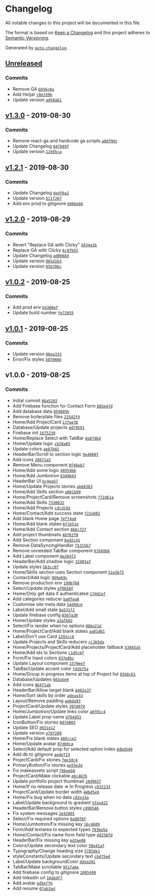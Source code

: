 # Changelog

All notable changes to this project will be documented in this file.

The format is based on [Keep a Changelog](http://keepachangelog.com/en/1.0.0/)
and this project adheres to [Semantic Versioning](http://semver.org/spec/v2.0.0.html).

Generated by [`auto-changelog`](https://github.com/CookPete/auto-changelog).

## [Unreleased](https://github.com/shaunsaker/shaunsaker/compare/v1.3.0...HEAD)

### Commits

- Remove GA [`bb56c8a`](https://github.com/shaunsaker/shaunsaker/commit/bb56c8ab9803dff6751b9bcef58dfb86558edc3a)
- Add Hotjar [`c0e339b`](https://github.com/shaunsaker/shaunsaker/commit/c0e339b0e45e29abd7de2ea37cbc114c3e9cf262)
- Update version [`a450a61`](https://github.com/shaunsaker/shaunsaker/commit/a450a619c179090cedc169e02ac281dcfbfcbe95)

## [v1.3.0](https://github.com/shaunsaker/shaunsaker/compare/v1.2.1...v1.3.0) - 2019-08-30

### Commits

- Remove react-ga and hardcode ga scripts [`a8df9dc`](https://github.com/shaunsaker/shaunsaker/commit/a8df9dcba1e64b07166b54ceddce1e285bc2a451)
- Update Changelog [`847b49f`](https://github.com/shaunsaker/shaunsaker/commit/847b49fd5e404cbcc37b38d00ed621e8fc955807)
- Update version [`12495ca`](https://github.com/shaunsaker/shaunsaker/commit/12495ca2fe49c69a5de1c6247f78b0096d8cfb3c)

## [v1.2.1](https://github.com/shaunsaker/shaunsaker/compare/v1.2.0...v1.2.1) - 2019-08-30

### Commits

- Update Changelog [`de4f6a2`](https://github.com/shaunsaker/shaunsaker/commit/de4f6a2b0e76fb95713d5ca540871347cf38dc7d)
- Update version [`611f267`](https://github.com/shaunsaker/shaunsaker/commit/611f26782a591d37215686de76afdd44ce324bb2)
- Add env prod to gitignore [`b966ebb`](https://github.com/shaunsaker/shaunsaker/commit/b966ebbad9a4804ed899371533e365254a12a320)

## [v1.2.0](https://github.com/shaunsaker/shaunsaker/compare/v1.0.2...v1.2.0) - 2019-08-29

### Commits

- Revert "Replace GA with Clicky" [`5834a3b`](https://github.com/shaunsaker/shaunsaker/commit/5834a3b46830dc779570396bbb9be9185736c780)
- Replace GA with Clicky [`6c97b55`](https://github.com/shaunsaker/shaunsaker/commit/6c97b55a4f3d88172301190c89446e2d5a49b585)
- Update Changelog [`ad0668d`](https://github.com/shaunsaker/shaunsaker/commit/ad0668dd614b78c07bc615ebb12d415b6b33be05)
- Update version [`801d1b3`](https://github.com/shaunsaker/shaunsaker/commit/801d1b3462ae04d31bc8ad7c9234126bc4fabdb6)
- Update version [`05b786c`](https://github.com/shaunsaker/shaunsaker/commit/05b786c63ad9c5d781155e08acd3466cb1b426c3)

## [v1.0.2](https://github.com/shaunsaker/shaunsaker/compare/v1.0.1...v1.0.2) - 2019-08-25

### Commits

- Add prod env [`b4380ef`](https://github.com/shaunsaker/shaunsaker/commit/b4380ef6eca0ea9f2a23800ac577c844ecf87be3)
- Update build number [`fe72b55`](https://github.com/shaunsaker/shaunsaker/commit/fe72b55b8dbdee9479f389b2c07a53f9c5e456c6)

## [v1.0.1](https://github.com/shaunsaker/shaunsaker/compare/v1.0.0...v1.0.1) - 2019-08-25

### Commits

- Update version [`06ea333`](https://github.com/shaunsaker/shaunsaker/commit/06ea333a85a50fe998ef38b52bc5686e1932530c)
- Error/Fix styles [`507860d`](https://github.com/shaunsaker/shaunsaker/commit/507860dd9f85181ff376ccb33321d078666c10d4)

## v1.0.0 - 2019-08-25

### Commits

- Initial commit [`06a5202`](https://github.com/shaunsaker/shaunsaker/commit/06a52021131cc683b4e4ede0481bf2d13071076f)
- Add Firebase function for Contact Form [`885e47d`](https://github.com/shaunsaker/shaunsaker/commit/885e47d58f886af6cdbbd3991206759239c65bbd)
- Add database data [`859895b`](https://github.com/shaunsaker/shaunsaker/commit/859895b85356027b4fdd67e385224f3e83913fcd)
- Remove boilerplate files [`22542f4`](https://github.com/shaunsaker/shaunsaker/commit/22542f4e74e6dc80e8ce7b745cef36439a61bdbb)
- Home/Add ProjectCard [`137ae3b`](https://github.com/shaunsaker/shaunsaker/commit/137ae3b5760e7e920e39075f74cb364effa0498a)
- Database/Update projects [`dd79591`](https://github.com/shaunsaker/shaunsaker/commit/dd7959145942e47ad7de5ffa60f4be2ebeeed864)
- Firebase init [`1675230`](https://github.com/shaunsaker/shaunsaker/commit/167523041624cb2d85ef1c1857f2d5479bb300d4)
- Home/Replace Select with TabBar [`de87dbd`](https://github.com/shaunsaker/shaunsaker/commit/de87dbd5b2dbed9a513ce0bc71e1d466ee9d7bd9)
- Home/Update logic [`cb28a65`](https://github.com/shaunsaker/shaunsaker/commit/cb28a6580e6c772f355627987c8062375becccef)
- Update colors [`ae87042`](https://github.com/shaunsaker/shaunsaker/commit/ae870420dca69fb4e602a70f6ff8ea69f86f308a)
- HeaderBar/Scroll to section logic [`9a4860f`](https://github.com/shaunsaker/shaunsaker/commit/9a4860f83746f30d3ee12226f5f66241c3a0c9ee)
- Add icons [`28671a3`](https://github.com/shaunsaker/shaunsaker/commit/28671a3dca31935838e707493dc6a366e6fc23f4)
- Remove Menu component [`9f46eb7`](https://github.com/shaunsaker/shaunsaker/commit/9f46eb702230b0a89742542b1fd2a5b8e6eb7a5b)
- Home/Add some logic [`40554bb`](https://github.com/shaunsaker/shaunsaker/commit/40554bb6baa55743e60ebc904ece46fb32281ca6)
- Home/Add Jumbotron [`6349b43`](https://github.com/shaunsaker/shaunsaker/commit/6349b43c36453c87179adb0070ec93691709e122)
- HeaderBar UI [`bc4ea57`](https://github.com/shaunsaker/shaunsaker/commit/bc4ea572c7a788cb1b57f8ad32c3cfc7abfa17a6)
- Home/Update Projects stories [`ab68363`](https://github.com/shaunsaker/shaunsaker/commit/ab6836336eec2d156a97982b6e184e02d16c4538)
- Home/Add Skills section [`a081b99`](https://github.com/shaunsaker/shaunsaker/commit/a081b99b044e2a6a6fca529d2931d06f87cda5cc)
- Home/ProjectCard/Remove screenshots [`772d61a`](https://github.com/shaunsaker/shaunsaker/commit/772d61a5d94a24a4e9204ac5a15083b6ca146cf3)
- Home/Add Skills [`7330032`](https://github.com/shaunsaker/shaunsaker/commit/7330032ea4bc86aad75d685379397773a85861a7)
- Home/Add Projects [`cdcd192`](https://github.com/shaunsaker/shaunsaker/commit/cdcd192b5a0a8cdb2e6be148eb8b8cde79553310)
- Home/Contact/Add success state [`f22e802`](https://github.com/shaunsaker/shaunsaker/commit/f22e8027054e9106a2611183881b58475096da4d)
- Add blank Home page [`7eff4a0`](https://github.com/shaunsaker/shaunsaker/commit/7eff4a0c1c61cc7280fe1b451c9366dc30007bf3)
- Home/Add blank states [`6f1651e`](https://github.com/shaunsaker/shaunsaker/commit/6f1651ea1e75373e90bf08b12b23fb2ab6c0c26a)
- Home/Add Contact section [`8b6c727`](https://github.com/shaunsaker/shaunsaker/commit/8b6c7275799c9c00bedac3f4c48da8e6125b6bc1)
- Add project thumbnails [`4bf62f0`](https://github.com/shaunsaker/shaunsaker/commit/4bf62f017efaf439270731666f2a7078d49deb8d)
- Add Section component [`6ed2c41`](https://github.com/shaunsaker/shaunsaker/commit/6ed2c41dd0bd7b962fa862d91632d22bf57b9d25)
- Remove DataSyncingHandler [`f531567`](https://github.com/shaunsaker/shaunsaker/commit/f531567ccd13b6d0932450685a49053fa9bb22f7)
- Remove unneeded TabBar component [`67b68b6`](https://github.com/shaunsaker/shaunsaker/commit/67b68b6a10b41031c6c952b7a04406b5d96f1a1b)
- Add Label component [`8e264f2`](https://github.com/shaunsaker/shaunsaker/commit/8e264f23c5109f10dc231e7c45dad336186b3bb3)
- HeaderBar/Add shadow logic [`15903af`](https://github.com/shaunsaker/shaunsaker/commit/15903af87c52554122556db35b6aa3eef675a472)
- Update styles [`5b3cc0f`](https://github.com/shaunsaker/shaunsaker/commit/5b3cc0fa763da720ef07f504ea7c03fd4cc2bf02)
- Home/Skills section uses Section component [`51e3b75`](https://github.com/shaunsaker/shaunsaker/commit/51e3b75f05e3af113b6000fba8759be29d50c4ca)
- Contact/Add logic [`999eb9c`](https://github.com/shaunsaker/shaunsaker/commit/999eb9cfbfd5cafc300861ac7adb95bd7370980e)
- Remove production env [`199b768`](https://github.com/shaunsaker/shaunsaker/commit/199b768182af98f45e4cc6a888efee5868172350)
- Select/Update styles [`ef0b50f`](https://github.com/shaunsaker/shaunsaker/commit/ef0b50f46be0d422c291e7fa64f334d0f18df529)
- Home/Only get data if authenticated [`17dd2af`](https://github.com/shaunsaker/shaunsaker/commit/17dd2afd65beba68a38a2463423108d449d0991f)
- Add categories reducer [`ba6fea8`](https://github.com/shaunsaker/shaunsaker/commit/ba6fea8f06c396c507386c0a8fee11e680063dc8)
- Customise site meta data [`54d94ce`](https://github.com/shaunsaker/shaunsaker/commit/54d94ce3b77d770d80a8349bdee4b6b4993b5241)
- Label/Add small state [`9a531f2`](https://github.com/shaunsaker/shaunsaker/commit/9a531f2f0a51f2a8c368f6b677df02c2d2a003fb)
- Update firebase config [`8567a30`](https://github.com/shaunsaker/shaunsaker/commit/8567a3066b81ca76709b56e6fcad5ecc08695e18)
- Home/Update styles [`a3afb82`](https://github.com/shaunsaker/shaunsaker/commit/a3afb8200f2c755b3c2094756990cbfc05880606)
- Select/Fix render when no options [`086e21d`](https://github.com/shaunsaker/shaunsaker/commit/086e21dacfe0ca544b0440f0c131e871c91434f4)
- Home/ProjectCard/Add blank states [`aa01d61`](https://github.com/shaunsaker/shaunsaker/commit/aa01d61b648ff15dc5ffd8e562aa69ba18ed8be2)
- Label/Don't use Card [`1293cc8`](https://github.com/shaunsaker/shaunsaker/commit/1293cc801b881b16cdaee95061aac4844fb6a439)
- Update Projects and Skills reducers [`cc3b5da`](https://github.com/shaunsaker/shaunsaker/commit/cc3b5dafa109bf015bfa6e5081933d035d993275)
- Home/Projects/ProjectCard/Add placeholder fallback [`53845a5`](https://github.com/shaunsaker/shaunsaker/commit/53845a57d9110943851ac3d6ffb9812e15955374)
- Home/Add ids to Sections [`c1d5cbf`](https://github.com/shaunsaker/shaunsaker/commit/c1d5cbf8e5df3dce0444b7918665f09f1cb47f8b)
- Form/Fix Input colors [`937e8bc`](https://github.com/shaunsaker/shaunsaker/commit/937e8bcf50f2d66210eaa489e1a752a993e50772)
- Update Layout component [`1570eef`](https://github.com/shaunsaker/shaunsaker/commit/1570eefb93a97aacaaadd77d26c5db704c5316ee)
- TabBar/Update accent color [`fd2b75a`](https://github.com/shaunsaker/shaunsaker/commit/fd2b75a1d2fbbd2e7234f2cfc51a5499cb5a6fc6)
- Home/Group in progress items at top of Project list [`93b8c61`](https://github.com/shaunsaker/shaunsaker/commit/93b8c61f3813e553af378045538e75efa72f13ce)
- Database/Updates [`983a5e9`](https://github.com/shaunsaker/shaunsaker/commit/983a5e99098d1698280077f487d055c067fb11bb)
- Add icons [`86471ab`](https://github.com/shaunsaker/shaunsaker/commit/86471ab52e324273dcb2a73e40c81275dcf35cfb)
- HeaderBar/Allow target blank [`b462a37`](https://github.com/shaunsaker/shaunsaker/commit/b462a37b1078a0287b5365b8d74d0af223322626)
- Home/Sort skills by order [`adeaa33`](https://github.com/shaunsaker/shaunsaker/commit/adeaa330a7acff786ec52a36987e8f0ca26a13d9)
- Layout/Remove padding [`aebda93`](https://github.com/shaunsaker/shaunsaker/commit/aebda93a057e5a3f71c605453739e1f77c77d068)
- ProjectCard/Update styles [`397d079`](https://github.com/shaunsaker/shaunsaker/commit/397d07913ef909fd7b0f307032c761a8db960239)
- Home/Jumbotron/Update links color [`a8f01c4`](https://github.com/shaunsaker/shaunsaker/commit/a8f01c41e45d00452a698014bfc409499bba219c)
- Update Label prop name [`d764d51`](https://github.com/shaunsaker/shaunsaker/commit/d764d51bca1a1ba49bab7f26c1fde89e14a5769c)
- IconButton/Fix stories [`0d7e003`](https://github.com/shaunsaker/shaunsaker/commit/0d7e0036cc4877a83e7d9391a0165c0a51827e79)
- Update SEO [`d931e12`](https://github.com/shaunsaker/shaunsaker/commit/d931e1234a62bc2f7d0a35e44a117b4ca3cc5e55)
- Update version [`e76f289`](https://github.com/shaunsaker/shaunsaker/commit/e76f28927b9da90eb84502be6f61a21a2da606b9)
- Home/Fix blank states [`486cce2`](https://github.com/shaunsaker/shaunsaker/commit/486cce286efb74ba2b0a1c7be06259a689a6453f)
- Home/Update avatar [`07db0ca`](https://github.com/shaunsaker/shaunsaker/commit/07db0ca23bd4e64d2012b296942a6d45a92961cd)
- Select/Add default prop for selected option index [`8dbd549`](https://github.com/shaunsaker/shaunsaker/commit/8dbd5497671850d974465491da390ca93088edf7)
- Add db to gitignore [`aede723`](https://github.com/shaunsaker/shaunsaker/commit/aede723fb8d9bfc28d8b1c20467f12c863aecb3d)
- ProjectCard/Fix stories [`fee3dc4`](https://github.com/shaunsaker/shaunsaker/commit/fee3dc417b1390f8ebe32018ad0271013660d828)
- PrimaryButton/Fix stories [`ee55e2e`](https://github.com/shaunsaker/shaunsaker/commit/ee55e2ed9fd9b333143d0df6e0763e2e65dccf6c)
- Fix makeassets script [`796eeb8`](https://github.com/shaunsaker/shaunsaker/commit/796eeb8a9688fcfdfbcc06f561d3fd38506574b1)
- ProjectCard/Make clickable [`e6c467b`](https://github.com/shaunsaker/shaunsaker/commit/e6c467bcbd2f00a5eb2b6edbfd5b00ccd5e561c6)
- Update portfolio project thumbnail [`10d9027`](https://github.com/shaunsaker/shaunsaker/commit/10d90270936d59f244d54323fcfcec7bea257f86)
- Home/If no release date => In Progress [`c632133`](https://github.com/shaunsaker/shaunsaker/commit/c632133bd4a005222abe5266be7eed529aa8982a)
- ProjectCard/Update border width [`44bd5e9`](https://github.com/shaunsaker/shaunsaker/commit/44bd5e9b060853c03e4da9fc33b90ae816a5f907)
- Home/Fix bug when no data [`c82e14a`](https://github.com/shaunsaker/shaunsaker/commit/c82e14a1b2dce450a68e633d5a78cf80dfe009e0)
- Label/Update background to gradient [`5fea422`](https://github.com/shaunsaker/shaunsaker/commit/5fea42248f50be899bbd022c7bdb43df089948c5)
- HeaderBar/Remove button styles [`c898546`](https://github.com/shaunsaker/shaunsaker/commit/c8985467d50c155438777eaf861e74ea1f6c576b)
- Fix system messages [`2e42085`](https://github.com/shaunsaker/shaunsaker/commit/2e420850a1f304786c55d3a9716bfc85e67f407c)
- Select/Fix required options [`0a88f0f`](https://github.com/shaunsaker/shaunsaker/commit/0a88f0fba0c80fd28b4f9a893d81b31b2c66d7a4)
- Home/Jumbotron/Fix missing key [`16c4609`](https://github.com/shaunsaker/shaunsaker/commit/16c4609b65b5afbec5563a2f0e7d4dd911efec1d)
- Form/Add textarea to expected types [`793be5a`](https://github.com/shaunsaker/shaunsaker/commit/793be5a4b3c0813635b7be885b478c439534f28a)
- Home/Contact/Fix name form field type [`4d258fd`](https://github.com/shaunsaker/shaunsaker/commit/4d258fda51b59cea8f164fc22635a85fda6b13a0)
- HeaderBar/Fix missing key [`ed3ae00`](https://github.com/shaunsaker/shaunsaker/commit/ed3ae00693a63226d66b72e6b874a8298f43855c)
- Colors/Update secondary text color [`50e41af`](https://github.com/shaunsaker/shaunsaker/commit/50e41af8ba126c4d14a98b831ea7e64e53d00e83)
- Typography/Change heading size [`5785de1`](https://github.com/shaunsaker/shaunsaker/commit/5785de1ae2c47d2297039f2f8527772d089e4025)
- styleConstants/Update secondary text [`cbd75ed`](https://github.com/shaunsaker/shaunsaker/commit/cbd75ed1f0d1e7d1f8494cb49a3e7c23c4f5f978)
- Label/Update backgroundColor [`ddea281`](https://github.com/shaunsaker/shaunsaker/commit/ddea2816a44065a5ec51343b2349935c8a4cfaa5)
- TabBar/Make scrollable [`951fa6e`](https://github.com/shaunsaker/shaunsaker/commit/951fa6e70e37dc39da055471b43d997ab9a6e12e)
- Add firebase config to gitignore [`2095499`](https://github.com/shaunsaker/shaunsaker/commit/2095499a5733508f67a6a47b0883eca14152f2fe)
- Add linkedIn url [`10abdf7`](https://github.com/shaunsaker/shaunsaker/commit/10abdf741b3843ef02f27fb7d719352e6c43b55d)
- Add avatar [`ed5eff6`](https://github.com/shaunsaker/shaunsaker/commit/ed5eff6e617cc0a6341e4935f5d82a0f35a8263a)
- Add resume [`07ab3ad`](https://github.com/shaunsaker/shaunsaker/commit/07ab3ad2190232f6d3e580c52d0d948cfcc0e0d8)
